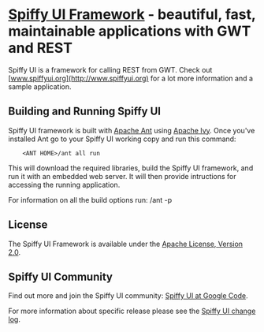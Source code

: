 [Spiffy UI Framework](http://www.spiffyui.org) - beautiful, fast, maintainable applications with GWT and REST
==================================================

Spiffy UI is a framework for calling REST from GWT.  Check out [www.spiffyui.org](http://www.spiffyui.org) for a lot more information and a sample application.


Building and Running Spiffy UI
--------------------------------------

Spiffy UI framework is built with [Apache Ant](http://ant.apache.org/) using [Apache Ivy](http://ant.apache.org/ivy/).  Once you've installed Ant go to your Spiffy UI working copy and run this command:

        <ANT HOME>/ant all run
        
This will download the required libraries, build the Spiffy UI framework, and run it with an embedded web server.  It will then provide intructions for accessing the running application.  

For information on all the build options run:
        <ANT HOME>/ant -p

License
--------------------------------------

The Spiffy UI Framework is available under the [Apache License, Version 2.0](http://www.apache.org/licenses/LICENSE-2.0.html).

Spiffy UI Community
--------------------------------------

Find out more and join the Spiffy UI community: [Spiffy UI at Google Code](http://code.google.com/p/spiffyui/).

For more information about specific release please see the [Spiffy UI change log](http://code.google.com/p/spiffyui/wiki/ChangeLog?ts=1333556533&updated=ChangeLog).
